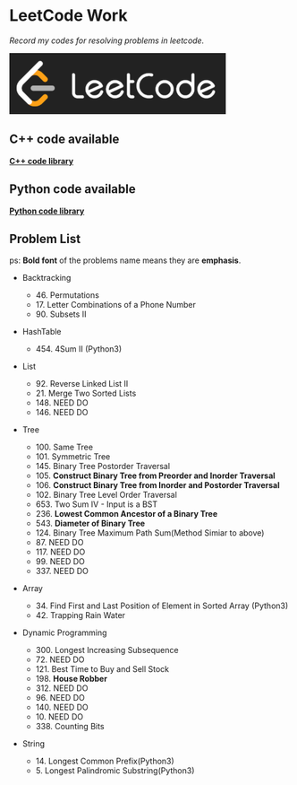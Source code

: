 # LeetCode Work

*Record my codes for resolving problems in leetcode.*

![leetcode_logo](https://github.com/ExWang/leetcode_work/blob/master/pics/leetcode_logo.png "LeetCode Logo")


## C++ code available
[**C++ code library**](https://github.com/ExWang/leetcode_work/tree/master/cpp)

## Python code available
[**Python code library**](https://github.com/ExWang/leetcode_work/tree/master/py)


## Problem List
ps: **Bold font** of the problems name means they are **emphasis**.  
+ Backtracking
	- 46\. Permutations
	- 17\. Letter Combinations of a Phone Number
	- 90\. Subsets II
+ HashTable
	- 454\. 4Sum II (Python3)
	
+ List
	- 92\. Reverse Linked List II
	- 21\. Merge Two Sorted Lists
	- 148\. NEED DO
	- 146\. NEED DO

+ Tree
	- 100\. Same Tree
	- 101\. Symmetric Tree
	- 145\. Binary Tree Postorder Traversal
	- 105\. **Construct Binary Tree from Preorder and Inorder Traversal**
	- 106\. **Construct Binary Tree from Inorder and Postorder Traversal**
	- 102\. Binary Tree Level Order Traversal
	- 653\. Two Sum IV - Input is a BST
	- 236\. **Lowest Common Ancestor of a Binary Tree**
	- 543\. **Diameter of Binary Tree**
	- 124\. Binary Tree Maximum Path Sum(Method Simiar to above)
	- 87\. NEED DO
	- 117\. NEED DO
	- 99\. NEED DO
	- 337\. NEED DO

+ Array
	- 34\. Find First and Last Position of Element in Sorted Array (Python3)
	- 42\. Trapping Rain Water

+ Dynamic Programming
	- 300\. Longest Increasing Subsequence
	- 72\. NEED DO
	- 121\. Best Time to Buy and Sell Stock
	- 198\. **House Robber**
	- 312\. NEED DO
	- 96\. NEED DO
	- 140\. NEED DO
	- 10\. NEED DO
	- 338\. Counting Bits

+ String
	- 14\. Longest Common Prefix(Python3)
	- 5\. Longest Palindromic Substring(Python3)
